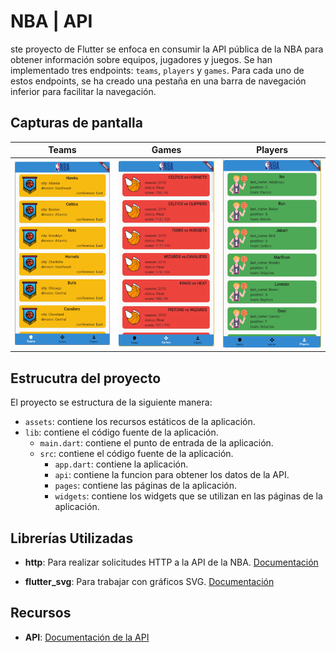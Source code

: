# NBA | API
ste proyecto de Flutter se enfoca en consumir la API pública de la NBA para obtener información sobre equipos, jugadores y juegos. Se han implementado tres endpoints: `teams`, `players` y `games`. Para cada uno de estos endpoints, se ha creado una pestaña en una barra de navegación inferior para facilitar la navegación.
## Capturas de pantalla
| Teams | Games | Players |
| :---: | :---: |:---: |
|![Captura de pantalla 1](assets/view_teams.png)|![Captura de pantalla 1](assets/view_games.png)|![Captura de pantalla 1](assets/view_players.png)|
## Estrucutra del proyecto
El proyecto se estructura de la siguiente manera:
- `assets`: contiene los recursos estáticos de la aplicación.
- `lib`: contiene el código fuente de la aplicación.
  - `main.dart`: contiene el punto de entrada de la aplicación.
  - `src`: contiene el código fuente de la aplicación.
    - `app.dart`: contiene la aplicación.
    - `api`: contiene la funcion para obtener los datos de la API.
    - `pages`: contiene las páginas de la aplicación.
    - `widgets`: contiene los widgets que se utilizan en las páginas de la aplicación.
## Librerías Utilizadas

- **http**: Para realizar solicitudes HTTP a la API de la NBA. [Documentación](https://pub.dev/packages/http)

- **flutter_svg**: Para trabajar con gráficos SVG. [Documentación](https://pub.dev/packages/flutter_svg)

## Recursos
- **API**: [Documentación de la API](https://www.balldontlie.io/home.html#introduction)